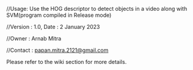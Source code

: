//Usage:  Use the HOG descriptor to detect objects in a video along with SVM(program compiled in Release mode)

//Version : 1.0, Date : 2 January 2023

//Owner : Arnab Mitra

//Contact : papan.mitra.2121@gmail.com



Please refer to the wiki section for more details.
